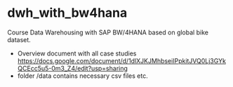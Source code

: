 # dwh_with_bw4hana

Course Data Warehousing with SAP BW/4HANA based on global bike dataset.

- Overview document with all case studies <https://docs.google.com/document/d/1dlXJKJMhbseiIPpkitJVQ0Lj3GYkQCEcc5u5-0m3_Z4/edit?usp=sharing>
- folder /data contains necessary csv files etc.
